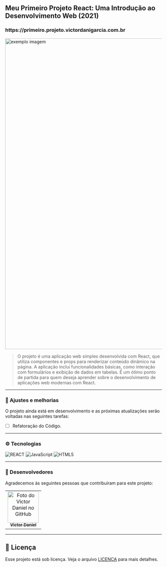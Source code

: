 <h2> Meu Primeiro Projeto React: Uma Introdução ao Desenvolvimento Web (2021)</h2>

<h3> https://primeiro.projeto.victordanigarcia.com.br </h3>

<img src="https://i.ibb.co/ZW0zwWT/Sem-t-tulo.png" alt="exemplo imagem" width="1000px;">

> O projeto é uma aplicação web simples desenvolvida com React, que utiliza componentes e props para renderizar conteúdo dinâmico na página. A aplicação inclui funcionalidades básicas, como interação com formulários e exibição de dados em tabelas. É um ótimo ponto de partida para quem deseja aprender sobre o desenvolvimento de aplicações web modernas com React.

----

<h3> 🔧 Ajustes e melhorias </h3>

O projeto ainda está em desenvolvimento e as próximas atualizações serão voltadas nas seguintes tarefas:

- [ ] Refatoração do Código.

----

<h3> ⚙️ Tecnologias </h3>

![REACT](https://img.shields.io/badge/React-20232A?style=for-the-badge&logo=react&logoColor=61DAFB)
![JavaScript](https://img.shields.io/badge/JavaScript-F7DF1E?style=for-the-badge&logo=javascript&logoColor=black)
![HTML5](https://img.shields.io/badge/HTML5-E34F26?style=for-the-badge&logo=html5&logoColor=white)

----

<h3> 💼 Desenvolvedores </h3>

Agradecemos às seguintes pessoas que contribuíram para este projeto:

<table>
  <tr>
    <td align="center">
      <a href="#">
        <img src="https://avatars.githubusercontent.com/u/77544803?s=400&u=84963ee887a8465a020b9125470ba470f73e67e1&v=4" width="100px;" alt="Foto do Victor Daniel no GitHub"/><br>
        <sub>
          <b>Victor Daniel</b>
        </sub>
      </a>
    </td>
  </tr>
</table>

----

## 📝 Licença

Esse projeto está sob licença. Veja o arquivo [LICENÇA](LICENSE.md) para mais detalhes.
